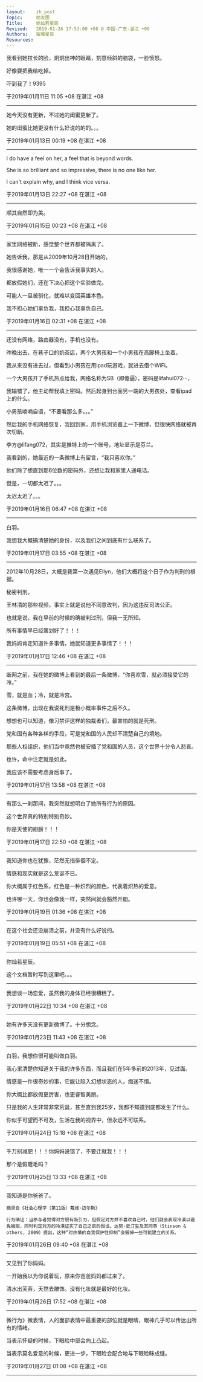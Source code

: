 ```yaml
---
layout:    zh_post
Topic:     朋友圈
Title:     她灿若星辰
Revised:   2019-01-26 17:53:00 +08 @ 中国-广东-湛江 +08
Authors:   璀璨星辰
Resources:
---
```


我看到她拉长的脸，炯炯出神的眼睛，刻意倾斜的脑袋，一脸愤怒。

好像要把我给吃掉。

吓到我了！9395

于2019年01月11日 11:05 +08 在湛江 +08

--------------------------------------------------------------------------------

她今天没有更新，不过她的闺蜜更新了。

她的闺蜜比她更没有什么好说的的的。。。

于2019年01月13日 00:19 +08 在湛江 +08

--------------------------------------------------------------------------------

I do have a feel on her, a feel that is beyond words.

She is so brilliant and so impressive, there is no one like her.

I can't explain why, and I think vice versa.

于2019年01月13日 22:27 +08 在湛江 +08

--------------------------------------------------------------------------------

顺其自然即为美。

于2019年01月15日 00:23 +08 在湛江 +08

--------------------------------------------------------------------------------

家里网络被断，感觉整个世界都被隔离了。

她告诉我，那是从2009年10月28日开始的。

我很感谢她，唯一一个会告诉我事实的人。

都放假她们，还在下决心把这个实验做完。

可能人一旦被驯化，就难以变回英雄本色。

我不担心她们辜负我，我担心我辜负自己。

于2019年01月16日 02:31 +08 在湛江 +08

--------------------------------------------------------------------------------

还没有网络，路由器没有，手机也没有。

昨晚出去，在巷子口的奶茶店，两个大男孩和一个小男孩在高脚椅上坐着。

我从来没有进去过，但看到小男孩在用ipad玩游戏，就进去借个WiFi。

一个大男孩开了手机热点给我，网络名称为SB（即傻逼），密码是lifahui072···，

我输错了，他主动帮我填上密码。然后起身到台面另一端的大男孩处，查看ipad上的什么。

小男孩喃喃自语，“不要看那么多。。。”

然后我的手机网络恢复，我回到家，用手机浏览器上一下微博，但很快网络就被再次切断。

李方@lifang072，其实是推特上的一个账号，地址显示是芬兰。

我看到的，她最近的一条微博上有留言，“我只喜欢你。”

他们除了想直到那6位数的密码外，还想让我和家里人通电话。

但是，一切都太迟了。。。

太迟太迟了。。。

于2019年01月16日 06:47 +08 在湛江 +08

--------------------------------------------------------------------------------

白羽。

我想我大概搞清楚她的身份，以及我们之间到底有什么联系了。

于2019年01月17日 03:55 +08 在湛江 +08

--------------------------------------------------------------------------------

2012年10月28日，大概是我第一次遇见Ellyn，他们大概将这个日子作为判刑的根据。

秘密判刑。

王林清的那些视频，事实上就是说他不同意改判，因为这违反司法公正。

也就是说，我在早前的时候的确被判过刑，但我一无所知。

所有事情早已经策划好了！！！

我妈妈肯定知道许多事情。她就知道更多事情了！！！

于2019年01月17日 12:46 +08 在湛江 +08

--------------------------------------------------------------------------------

断网之前，我在她的微博上看到的最后一条微博，“你喜欢雪，就必须接受它的冷。”

雪，就是血；冷，就是冷宫。

这条微博，出现在我说死刑是极小概率事件之后不久。

想想也可以知道，像习禁评这样的独裁者们，最害怕的就是死刑。

党和国有各种各样的手段，可是党和国的人民却不清楚自己的境地。

那些人权组织，他们当中竟然也被安插了党和国的人员，这个世界十分令人悲哀。

也许，命中注定就是如此。

我应该不需要考虑身后事了。

于2019年01月17日 13:58 +08 在湛江 +08

--------------------------------------------------------------------------------

有那么一刹那间，我突然就想明白了她所有行为的原因。

这个世界真的特别特别奇妙。

你是天使的翅膀！！！

于2019年01月17日 22:50 +08 在湛江 +08

--------------------------------------------------------------------------------

我知道你也在犹豫，茫然无措徘徊不定。

情感和现实就是这么荒诞不已。

你大概属于红色系，红色是一种炽烈的颜色，代表着炽热的爱意。

也许哪一天，你也会像我一样，突然间就会豁然开朗。

于2019年01月19日 01:36 +08 在湛江 +08

--------------------------------------------------------------------------------

在这个社会还没崩溃之前，并没有什么好说的。

于2019年01月19日 05:51 +08 在湛江 +08

--------------------------------------------------------------------------------

你灿若星辰。

这个文档暂时写到这里吧。。。

--------------------------------------------------------------------------------

我想谈一场恋爱，虽然我的身体已经很糟糕了。

于2019年01月22日 10:34 +08 在湛江 +08

--------------------------------------------------------------------------------

她有许多天没有更新微博了。十分想念。

于2019年01月23日 11:43 +08 在湛江 +08

--------------------------------------------------------------------------------

白羽，我想你很可能叫做白羽。

我心里清楚你知道关于我的许多东西，而且我们在5年多前的2013年，见过面。

情感是一件很奇妙的事，它能让陷入幻想状态的人，痴迷不悟。

你大概比都放假更厉害，也更睿智美丽。

只是我的人生非常非常荒诞，甚至直到我25岁，我都不知道到底都发生了什么。

你似乎可望而不可及，生活在我的视界中，但永远不可联系。

于2019年01月24日 15:18 +08 在湛江 +08

--------------------------------------------------------------------------------

千万别减肥！！！你妈妈说错了，不要迁就我！！！

那个是假睫毛吗？

于2019年01月25日 13:33 +08 在湛江 +08

--------------------------------------------------------------------------------

我知道是你爸爸了。

~~~~~~~~~~~~~~~~~~~~~~~~~~~~~~~~~~~~~~~~~~~~~~~~~~~~~~~~~~~~~~~~~~~~~~~~~~~~~~~~
摘录自《社会心理学（第11版）戴维·迈尔斯》

行为确证：当参与者觉得对方很有吸引力，但假定对方并不喜欢自己时，他们就会表现冷漠以避免被拒，同时判定对方的冷漠证实了自己之前的假设。达努·史汀生及其同事（Stinson & others, 2009）提出，这种“对热情的自我保护性抑制”会毁掉一些可能建立的关系。
~~~~~~~~~~~~~~~~~~~~~~~~~~~~~~~~~~~~~~~~~~~~~~~~~~~~~~~~~~~~~~~~~~~~~~~~~~~~~~~~

于2019年01月26日 09:40 +08 在湛江 +08

--------------------------------------------------------------------------------

又见到了你妈妈。

一开始我以为你说着玩，原来你爸爸妈妈都过来了。

清水出芙蓉，天然去雕饰。没有化妆就是最好的化妆。

于2019年01月26日 17:52 +08 在湛江 +08

--------------------------------------------------------------------------------

微行为》微表情，人的面部表情中最重要的部位就是眼睛，眼神几乎可以传达出所有的情绪。

当表示怀疑的时候，下眼睑中部会向上凸起。

当表示莫名爱意的时候，更进一步，下眼睑会配合地与下眼睑眯成缝。

于2019年01月27日 01:08 +08 在湛江 +08

--------------------------------------------------------------------------------
